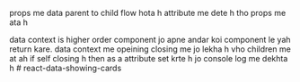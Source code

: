 props me data parent to child flow hota h
attribute me dete h tho props me ata  h

data context is higher order component jo apne andar koi component le yah return kare.
data context me opeining closing me jo lekha h vho children me at ah if self closing h then as a attribute set krte h jo console log me dekhta h
#   r e a c t - d a t a - s h o w i n g - c a r d s  
 